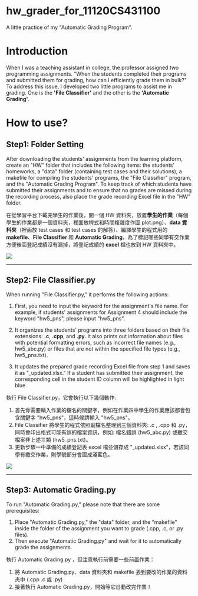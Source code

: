 # hw_grader_for_11120CS431100
A little practice of my "Automatic Grading Program".

# Introduction
When I was a teaching assistant in college, the professor assigned two programming assignments. "When the students completed their programs and submitted them for grading, how can I efficiently grade them in bulk?" To address this issue, I developed two little programs to assist me in grading. One is the **'File Classifier'** and the other is the **'Automatic Grading'**.

# How to use?
## Step1: Folder Setting
After downloading the students' assignments from the learning platform, create an "HW" folder that includes the following items: the students' homeworks, a "data" folder (containing test cases and their solutions), a makefile for compiling the students' programs, the "File Classifier" program, and the "Automatic Grading Program". To keep track of which students have submitted their assignments and to ensure that no grades are missed during the recording process, also place the grade recording Excel file in the "HW" folder.

在從學習平台下載完學生的作業後，開一個 HW 資料夾，放置**學生的作業**（每個學生的作業都是一個資料夾，裡面放程式和時間複雜度作圖 plot.png）、**data 資料夾**（裡面放 test cases 和 test cases 的解答）、編譯學生的程式用的 **makefile**、**File Classifier** 和 **Automatic Grading**，為了標記哪些同學有交作業方便後面登記成績沒有漏掉，將登記成績的 **excel** 檔也放到 HW 資料夾中。

![](/image/sample.png)

---

## Step2: **File Classifier.py**
When running "File Classifier.py," it performs the following actions:

1. First, you need to input the keyword for the assignment's file name. For example, if students' assignments for Assignment 4 should include the keyword "hw5_pns", please input "hw5_pns".

2. It organizes the students' programs into three folders based on their file extensions: **.c**, **.cpp**, and **.py.** It also prints out information about files with potential formatting errors, such as incorrect file names (e.g., hw5_abc.py) or files that are not within the specified file types (e.g., hw5_pns.txt).

3. It updates the prepared grade recording Excel file from step 1 and saves it as "_updated.xlsx." If a student has submitted their assignment, the corresponding cell in the student ID column will be highlighted in light blue.

執行 File Classifier.py，它會執行以下幾個動作:
1. 首先你需要輸入作業的檔名的關鍵字，例如在作業四中學生的作業應該都會包含關鍵字 "hw5_pns"，這時候請輸入 "hw5_pns"。
2. File Classifier 將學生的程式依照副檔名整理到三個資料夾: .c , .cpp 和 .py，同時會印出格式可能有誤的檔案資訊，例如: 檔名錯誤 (hw5_abc.py) 或繳交檔案非上述三類 (hw5_pns.txt)。
3.  更新步驟一中準備的成績登記表 excel 檔並儲存成 "_updated.xlsx"，若該同學有繳交作業，則學號部分會圖成淺藍色。

![](/image/sample.png)

---

## Step3: **Automatic Grading.py**
To run "Automatic Grading.py," please note that there are some prerequisites:

1. Place "Automatic Grading.py," the "data" folder, and the "makefile" inside the folder of the assignment you want to grade (.cpp, .c, or .py files).
2. Then execute "Automatic Grading.py" and wait for it to automatically grade the assignments.

執行 Automatic Grading.py ，但注意執行前需要一些前置作業：
1. 將 Automatic Grading.py、data 資料夾和 makefile 丟到要改的作業的資料夾中 (.cpp .c 或 .py)
2. 接著執行 Automatic Grading.py，開始等它自動改完作業！

